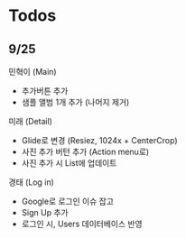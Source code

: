 Todos
=====

9/25
---

민혁이
(Main)
- 추가버튼 추가
- 샘플 앨범 1개 추가 (나머지 제거)

미래
(Detail)
- Glide로 변경 (Resiez, 1024x + CenterCrop)
- 사진 추가 버턴 추가 (Action menu로)
- 사진 추가 시 List에 업데이트

경태
(Log in)
- Google로 로그인 이슈 잡고 
- Sign Up 추가
- 로그인 시, Users 데이터베이스 반영
